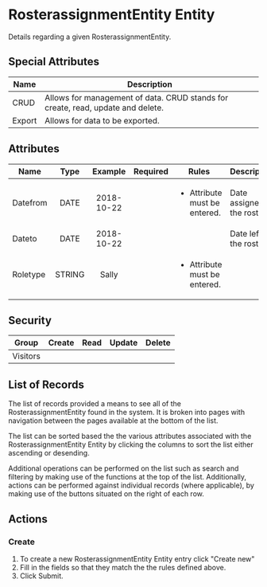 <!--
@bot-written

WARNING AND NOTICE
Any access, download, storage, and/or use of this source code is subject to the terms and conditions of the
Full Software Licence as accepted by you before being granted access to this source code and other materials,
the terms of which can be accessed on the Codebots website at https://codebots.com/full-software-licence. Any
commercial use in contravention of the terms of the Full Software Licence may be pursued by Codebots through
licence termination and further legal action, and be required to indemnify Codebots for any loss or damage,
including interest and costs. You are deemed to have accepted the terms of the Full Software Licence on any
access, download, storage, and/or use of this source code.

BOT WARNING
This file is bot-written.
Any changes out side of "protected regions" will be lost next time the bot makes any changes.
-->

# RosterassignmentEntity Entity

Details regarding a given RosterassignmentEntity.


## Special Attributes
| Name | Description |
| ---- | ---- |
| CRUD | Allows for management of data. CRUD stands for create, read, update and delete. |
| Export | Allows for data to be exported. |

## Attributes
| Name | Type | Example | Required | Rules | Description |
| ---- | :----: | :--------: | :-----: | ----- | ----- |
| Datefrom | DATE | 2018-10-22 | <i class="fa fa-check"> | <ul><li>Attribute must be entered.</li></ul> | Date assigned to the roster | 
| Dateto | DATE | 2018-10-22 | <i class="fa fa-times"> | <ul></ul> | Date left the roster | 
| Roletype | STRING | Sally | <i class="fa fa-check"> | <ul><li>Attribute must be entered.</li></ul> |  | 


## Security
| Group  | Create | Read | Update | Delete |
| ---- | :----: | :----:  | :----:  | :----:  |
| Visitors | <i class="fa fa-check"> | <i class="fa fa-check"> | <i class="fa fa-check"> | <i class="fa fa-check"> |

## List of Records

The list of records provided a means to see all of the RosterassignmentEntity found in the system. It is broken into pages with navigation between the pages available at the bottom of the list.

The list can be sorted based the the various attributes associated with the RosterassignmentEntity Entity by clicking the columns to sort the list either ascending or desending.

Additional operations can be performed on the list such as search and filtering by making use of the functions at the top of the list. Additionally, actions can be performed against individual records (where applicable),
by making use of the buttons situated on the right of each row.

## Actions
### Create

1. To create a new RosterassignmentEntity Entity entry click "Create new"
2. Fill in the fields so that they match the the rules defined above.
3. Click Submit.